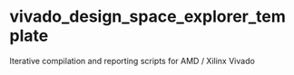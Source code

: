 # vivado_design_space_explorer_template
Iterative compilation and reporting scripts for AMD / Xilinx Vivado
